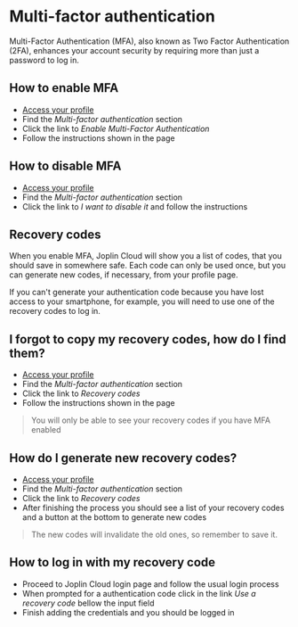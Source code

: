 # Multi-factor authentication

Multi-Factor Authentication (MFA), also known as Two Factor Authentication (2FA),  enhances your account security by requiring more than just a password to log in. 


## How to enable MFA

- [Access your profile](https://joplincloud.com/users/me)
- Find the *Multi-factor authentication* section
- Click the link to *Enable Multi-Factor Authentication*
- Follow the instructions shown in the page

## How to disable MFA

- [Access your profile](https://joplincloud.com/users/me)
- Find the *Multi-factor authentication* section
- Click the link to *I want to disable it* and follow the instructions

## Recovery codes

When you enable MFA, Joplin Cloud will show you a list of codes, that you should save in somewhere safe. Each code can only be used once, but you can generate new codes, if necessary, from your profile page.

If you can't generate your authentication code because you have lost access to your smartphone, for example, you will need to use one of the recovery codes to log in.

## I forgot to copy my recovery codes, how do I find them?

- [Access your profile](https://joplincloud.com/users/me)
- Find the *Multi-factor authentication* section
- Click the link to *Recovery codes*
- Follow the instructions shown in the page

> You will only be able to see your recovery codes if you have MFA enabled

## How do I generate new recovery codes?

- [Access your profile](https://joplincloud.com/users/me)
- Find the *Multi-factor authentication* section
- Click the link to *Recovery codes*
- After finishing the process you should see a list of your recovery codes and a button at the bottom to generate new codes

> The new codes will invalidate the old ones, so remember to save it.

## How to log in with my recovery code

- Proceed to Joplin Cloud login page and follow the usual login process
- When prompted for a authentication code click in the link *Use a recovery code* bellow the input field
- Finish adding the credentials and you should be logged in
